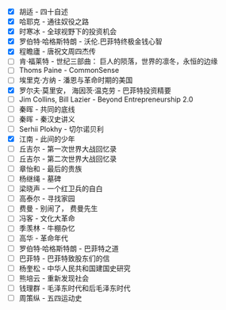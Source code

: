 - [x] 胡适 - 四十自述
- [x] 哈耶克 - 通往奴役之路  
- [x] 时寒冰 - 全球视野下的投资机会  
- [x] 罗伯特·哈格斯特朗 - 沃伦.巴菲特终极金钱心智
- [x] 程瞻廬 - 唐祝文周四杰传
- [ ] 肯·福莱特 - 世纪三部曲： 巨人的陨落，世界的凛冬，永恒的边缘
- [ ] Thoms Paine - CommonSense
- [ ] 埃里克·方纳 - 潘恩与革命时期的美国
- [x] 罗尔夫·莫里安， 海因茨·温克劳 - 巴菲特投资精要
- [ ] Jim Collins, Bill Lazier - Beyond Entrepreneurship 2.0
- [ ] 秦晖 - 共同的底线
- [ ] 秦晖 - 秦汉史讲义
- [ ] Serhii Plokhy - 切尔诺贝利
- [x] 江南 - 此间的少年
- [ ] 丘吉尔 - 第一次世界大战回忆录
- [ ] 丘吉尔 - 第二次世界大战回忆录
- [ ] 章怡和 - 最后的贵族
- [ ] 杨继绳 - 墓碑
- [ ] 梁晓声 - 一个红卫兵的自白
- [ ] 高泰尔 - 寻找家园
- [ ] 费曼 - 别闹了， 费曼先生
- [ ] 冯客 - 文化大革命
- [ ] 季羡林 - 牛棚杂忆
- [ ] 高华 - 革命年代
- [ ] 罗伯特·哈格斯特朗 - 巴菲特之道
- [ ] 巴菲特 - 巴菲特致股东们的信
- [ ] 杨奎松 - 中华人民共和国建国史研究
- [ ] 熊培云 - 重新发现社会
- [ ] 钱理群 - 毛泽东时代和后毛泽东时代
- [ ] 周策纵 - 五四运动史

